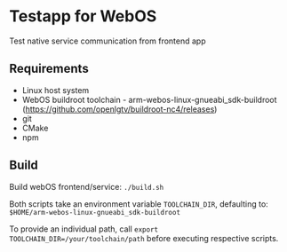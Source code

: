 # Testapp for WebOS

Test native service communication from frontend app

## Requirements

* Linux host system
* WebOS buildroot toolchain - arm-webos-linux-gnueabi_sdk-buildroot (https://github.com/openlgtv/buildroot-nc4/releases)
* git
* CMake
* npm

## Build

Build webOS frontend/service: `./build.sh`

Both scripts take an environment variable `TOOLCHAIN_DIR`, defaulting to: `$HOME/arm-webos-linux-gnueabi_sdk-buildroot`

To provide an individual path, call `export TOOLCHAIN_DIR=/your/toolchain/path` before executing respective scripts.
